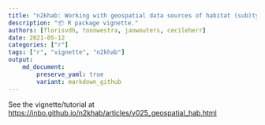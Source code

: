 ```yaml
---
title: "n2khab: Working with geospatial data sources of habitat (sub)types and RIBs"
description: "📦 R package vignette."
authors: [florisvdh, toonwestra, janwouters, cecileherr]
date: 2021-05-12
categories: ["r"]
tags: ["r", "vignette", "n2khab"]
output: 
    md_document:
        preserve_yaml: true
        variant: markdown_github
---
```


See the vignette/tutorial at <https://inbo.github.io/n2khab/articles/v025_geospatial_hab.html>
